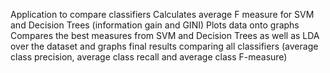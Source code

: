 Application to compare classifiers
Calculates average F measure for SVM and Decision Trees (information gain and GINI)
Plots data onto graphs
Compares the best measures from SVM and Decision Trees as well as LDA over the dataset and graphs final results comparing all classifiers (average class precision, average class recall and average class F-measure)

